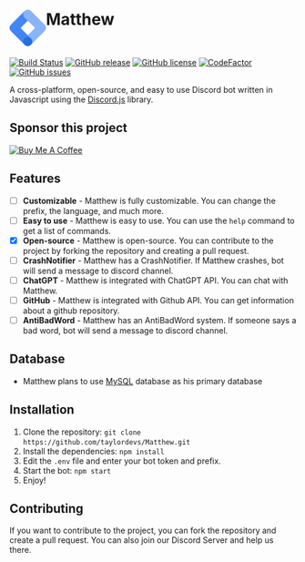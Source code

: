 <h1>Matthew<img src="assets/image/logo.png" height="64" width="64" alt="logo" align="left"></h1><br/>

[![Build Status](https://travis-ci.org/taylordevs/Matthew?branch=master)](https://github.com/taylordevs/Matthew)
[![GitHub release](https://img.shields.io/github/release/taylordevs/Matthew.svg)](https://github.com/taylordevs/Matthew)
[![GitHub license](https://img.shields.io/github/license/taylordevs/Matthew.svg)](https://github.com/taylordevs/Matthew/blob/master/LICENSE)
[![CodeFactor](https://www.codefactor.io/repository/github/taylordevs/matthew/badge)](https://www.codefactor.io/repository/github/taylordevs/matthew)
[![GitHub issues](https://img.shields.io/github/issues/taylordevs/Matthew.svg)](https://github.com/taylordevs/Matthew/issues)

A cross-platform, open-source, and easy to use Discord bot written in Javascript using the [Discord.js](https://discord.js.org/#/) library.

## Sponsor this project
[![Buy Me A Coffee](https://www.buymeacoffee.com/assets/img/custom_images/orange_img.png)](https://www.buymeacoffee.com/taylordevs)

## Features
- [ ] **Customizable** - Matthew is fully customizable. You can change the prefix, the language, and much more.
- [ ] **Easy to use** - Matthew is easy to use. You can use the `help` command to get a list of commands.
- [x] **Open-source** - Matthew is open-source. You can contribute to the project by forking the repository and creating a pull request.
- [ ] **CrashNotifier** - Matthew has a CrashNotifier. If Matthew crashes, bot will send a message to discord channel.
- [ ] **ChatGPT** - Matthew is integrated with ChatGPT API. You can chat with Matthew.
- [ ] **GitHub** - Matthew is integrated with Github API. You can get information about a github repository.
- [ ] **AntiBadWord** - Matthew has an AntiBadWord system. If someone says a bad word, bot will send a message to discord channel.

## Database
- Matthew plans to use [MySQL](https://www.mysql.com/) database as his primary database

## Installation
1. Clone the repository: `git clone https://github.com/taylordevs/Matthew.git`
2. Install the dependencies: `npm install`
3. Edit the `.env` file and enter your bot token and prefix.
4. Start the bot: `npm start`
5. Enjoy!

## Contributing
If you want to contribute to the project, you can fork the repository and create a pull request. You can also join our Discord Server and help us there.
